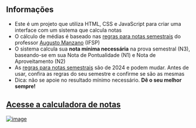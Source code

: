 ## Informações 
- Este é um projeto que utiliza HTML, CSS e JavaScript para criar uma interface com um sistema que calcula notas
- O cálculo de médias é baseado nas [regras para notas semestrais](Informações/Regras_para_notas_semestrais_XWPdJFU.pdf) do professor [Augusto Manzano](https://github.com/J-AugustoManzano) (IFSP)
- O sistema calcula sua **nota mínima necessária** na prova semestral (N3), baseando-se em sua Nota de Pontualidade (N1) e Nota de Aproveitamento (N2)
- As [regras para notas semestrais](Informações/Regras_para_notas_semestrais_XWPdJFU.pdf) são de 2024 e podem mudar. Antes de usar, confira as regras do seu semestre e confirme se são as mesmas
- Dica: não se apoie no resultado mínimo necessário. **Dê o seu melhor sempre!**

## [Acesse a calculadora de notas](https://calculadora-de-notas-six.vercel.app)

[![image](https://github.com/user-attachments/assets/f43bb6e8-5ea9-45c4-9423-c55303e04148)](https://calculadora-de-notas-six.vercel.app)
